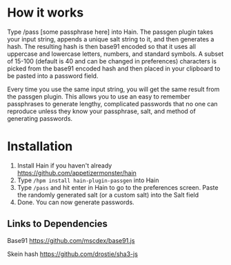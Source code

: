 # How it works
Type /pass [some passphrase here] into Hain. The passgen plugin takes your input string,
appends a unique salt string to it, and then generates a hash. The resulting hash is then
base91 encoded so that it uses all uppercase and lowercase letters, numbers, and standard
symbols.  A subset of 15-100 (default is 40 and can be changed in preferences) characters
is picked from the base91 encoded hash and then placed in your clipboard to be pasted into
a password field.

Every time you use the same input string, you will get the same result from the passgen
plugin. This allows you to use an easy to remember passphrases to generate lengthy,
complicated passwords that no one can reproduce unless they know your passphrase, salt,
and method of generating passwords.

# Installation
1. Install Hain if you haven't already https://github.com/appetizermonster/hain
2. Type `/hpm install hain-plugin-passgen` into Hain
3. Type `/pass` and hit enter in Hain to go to the preferences screen. Paste the randomly generated salt (or a custom salt) into the Salt field
4. Done. You can now generate passwords.

## Links to Dependencies
Base91 https://github.com/mscdex/base91.js

Skein hash https://github.com/drostie/sha3-js
